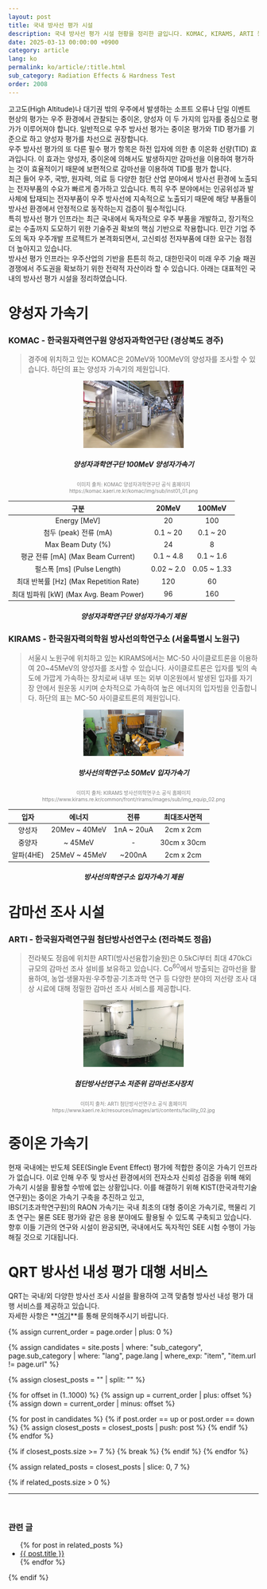 ```yaml
---
layout: post
title: 국내 방사선 평가 시설
description: 국내 방사선 평가 시설 현황을 정리한 글입니다. KOMAC, KIRAMS, ARTI 등 주요 양성자 및 감마선 조사 인프라와 제원을 소개하고, 국내 중이온 가속기 현황과 향후 구축 계획까지 다룹니다.
date: 2025-03-13 00:00:00 +0900
category: article
lang: ko
permalink: ko/article/:title.html
sub_category: Radiation Effects & Hardness Test
order: 2008
---
```


고고도(High Altitude)나 대기권 밖의 우주에서 발생하는 소프트 오류나 단일 이벤트 현상의 평가는 우주 환경에서 관찰되는 중이온, 양성자 이 두 가지의 입자를 중심으로 평가가 이루어져야 합니다. 일반적으로 우주 방사선 평가는 중이온 평가와 TID 평가를 기준으로 하고 양성자 평가를 차선으로 권장합니다.<br>
우주 방사선 평가의 또 다른 필수 평가 항목은 하전 입자에 의한 총 이온화 선량(TID) 효과입니다. 이 효과는 양성자, 중이온에 의해서도 발생하지만 감마선을 이용하여 평가하는 것이 효율적이기 때문에
보편적으로 감마선을 이용하여 TID를 평가 합니다.<br>
최근 들어 우주, 국방, 원자력, 의료 등 다양한 첨단 산업 분야에서 방사선 환경에 노출되는 전자부품의 수요가 빠르게 증가하고 있습니다. 특히 우주 분야에서는 인공위성과 발사체에 탑재되는 전자부품이 우주 방사선에 지속적으로 노출되기 때문에 해당 부품들이 방사선 환경에서 안정적으로 동작하는지 검증이 필수적입니다. <br>
특히 방사선 평가 인프라는 최근 국내에서 독자적으로 우주 부품을 개발하고, 장기적으로는 수출까지 도모하기 위한 기술주권 확보의 핵심 기반으로 작용합니다. 민간 기업 주도의 독자 우주개발 프로젝트가 본격화되면서, 고신뢰성 전자부품에 대한 요구는 점점 더 높아지고 있습니다. <br>
방사선 평가 인프라는 우주산업의 기반을 튼튼히 하고, 대한민국이 미래 우주 기술 패권 경쟁에서 주도권을 확보하기 위한 전략적 자산이라 할 수 있습니다.
아래는 대표적인 국내의 방사선 평가 시설을 정리하였습니다.
 
# 양성자 가속기

### KOMAC - 한국원자력연구원 양성자과학연구단 (경상북도 경주)

> 경주에 위치하고 있는 KOMAC은 20MeV와 100MeV의 양성자를 조사할 수 있습니다.
하단의 표는 양성자 가속기의 제원입니다.

<p align="center"> 
  <img src="/assets/Articles/양성자과학연구단.webp" alt= "양성자과학연구단 100MeV 양성자가속기" style="width: 40%;">
</p>

<!-- 이미지 설명 -->
<div align="center"> 
<h5>양성자과학연구단 100MeV 양성자가속기</h5>
</div>
<div align="center" style="font-size: 10px; color: gray; ">
  이미지 출처: KOMAC 양성자과학연구단 공식 홈페이지<br>
  https://komac.kaeri.re.kr/komac/img/sub/inst01_01.png
</div>


<div align="center">

|  구분         | 20MeV            | 100MeV                             |
| :-----: | :--------------------: | :-------------------------------------: |
| Energy [MeV] |             20                |          100                            |
| 첨두 (peak) 전류 (mA) | 0.1 ~ 20        | 0.1 ~ 20                          |
| Max Beam Duty (%) | 24             | 8                            |
| 평균 전류 [mA] (Max Beam Current)    | 0.1 ~ 4.8           | 0.1 ~ 1.6                        |
| 펄스폭 [ms] (Pulse Length) | 0.02 ~ 2.0          | 0.05 ~ 1.33                      |
| 최대 반복률 [Hz] (Max Repetition Rate) | 120              | 60                         |
| 최대 빔파워 [kW] (Max Avg. Beam Power) | 96|  160  |

</div>
<div align="center"> 
<h5>양성자과학연구단 양성자가속기 제원</h5>
</div>


### KIRAMS - 한국원자력의학원 방사선의학연구소 (서울특별시 노원구)

> 서울시 노원구에 위치하고 있는 KIRAMS에서는 MC-50 사이클로트론을 이용하여 20~45MeV의 양성자를 조사할 수 있습니다. 사이클로트론은 입자를 빛의 속도에 가깝게 가속하는 장치로써 내부 또는 외부 이온원에서 발생된 입자를 자기장 안에서 원운동 시키며 순차적으로 가속하여 높은 에너지의 입자빔을 인출합니다.
하단의 표는 MC-50 사이클로트론의 제원입니다.

<p align="center"> 
  <img src="/assets/Articles/KIRAMS.webp" alt= "한국원자력의학원 방사선의학연구소 MC-50 사이클로트론" style="width: 40%;">
</p>

<!-- 이미지 설명 -->
<div align="center"> 
<h5>방사선의학연구소 50MeV 입자가속기</h5>
</div>
<div align="center" style="font-size: 10px; color: gray; ">
  이미지 출처: KIRAMS 방사선의학연구소 공식 홈페이지<br>
  https://www.kirams.re.kr/common/front/rirams/images/sub/img_equip_02.png
</div>

<div align="center">

|  입자  | 에너지       | 전류  |  최대조사면적
| :-----: | :--------------------: | :----------------: | :-------: |
| 양성자 |    20Mev ~ 40MeV     |  1nA ~ 20uA   |  2cm x 2cm|
| 중양자 | ~ 45MeV    |  -   |  30cm x 30cm|
| 알파(4HE) |  25MeV ~ 45MeV  |   ~200nA  | 2cm x 2cm|


</div>
<div align="center"> 
<h5>방사선의학연구소 입자가속기 제원</h5>
</div>

# 감마선 조사 시설

### ARTI - 한국원자력연구원 첨단방사선연구소 (전라북도 정읍)

> 전라북도 정읍에 위치한 ARTI(방사선융합기술원)은 0.5kCi부터 최대 470kCi 규모의 감마선 조사 설비를 보유하고 있습니다.
Co<sup>60</sup>에서 방출되는 감마선을 활용하여, 농업·생물자원·우주항공·기초과학 연구 등 다양한 분야의 저선량 조사 대상 시료에 대해 정밀한 감마선 조사 서비스를 제공합니다.

<p align="center"> 
  <img src="/assets/Articles/ARTI.webp" alt= "헌국원자력연구원 첨단방사선연구소 저준위 감마선조사장치" style="width: 40%;">
</p>

<!-- 이미지 설명 -->
<div align="center"> 
<h5>첨단방사선연구소 저준위 감마선조사장치</h5>
</div>
<div align="center" style="font-size: 10px; color: gray; ">
  이미지 출처: ARTI 첨단방사선연구소 공식 홈페이지<br>
  https://www.kaeri.re.kr/resources/images/arti/contents/facility_02.jpg
</div>

# 중이온 가속기

현재 국내에는 반도체 SEE(Single Event Effect) 평가에 적합한 중이온 가속기 인프라가 없습니다. 이로 인해 우주 및 방사선 환경에서의 전자소자 신뢰성 검증을 위해 해외 가속기 시설을 활용할 수밖에 없는 상황입니다.
이를 해결하기 위해 KIST(한국과학기술연구원)는 중이온 가속기 구축을 추진하고 있고, 
<br>IBS(기초과학연구원)의 RAON 가속기는 국내 최초의 대형 중이온 가속기로, 핵물리 기초 연구는 물론 SEE 평가와 같은 응용 분야에도 활용될 수 있도록 구축되고 있습니다.
향후 이들 기관의 연구와 시설이 완공되면, 국내에서도 독자적인 SEE 시험 수행이 가능해질 것으로 기대됩니다.


# QRT 방사선 내성 평가 대행 서비스


QRT는 국내/외 다양한 방사선 조사 시설을 활용하여 고객 맞춤형 방사선 내성 평가 대행 서비스를 제공하고 있습니다.<br>
자세한 사항은 **[여기](https://www.qrtkr.com/kr/customer/inquiry.php)**를 통해 문의해주시기 바랍니다.



{% assign current_order = page.order | plus: 0 %}

{% assign candidates = site.posts 
  | where: "sub_category", page.sub_category 
  | where: "lang", page.lang 
  | where_exp: "item", "item.url != page.url" 
%}

{% assign closest_posts = "" | split: "" %}

{% for offset in (1..1000) %}
  {% assign up = current_order | plus: offset %}
  {% assign down = current_order | minus: offset %}

  {% for post in candidates %}
    {% if post.order == up or post.order == down %}
      {% assign closest_posts = closest_posts | push: post %}
    {% endif %}
  {% endfor %}

  {% if closest_posts.size >= 7 %}
    {% break %}
  {% endif %}
{% endfor %}

{% assign related_posts = closest_posts | slice: 0, 7 %}

{% if related_posts.size > 0 %}
  <hr>
  <br>
  <h3>관련 글</h3>
  <ul>
    {% for post in related_posts %}
      <li><a href="{{ post.url }}">{{ post.title }}</a></li>
    {% endfor %}
  </ul>
{% endif %}
